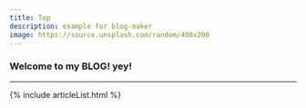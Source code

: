 ```yaml
---
title: Top
description: example for blog-maker
image: https://source.unsplash.com/random/400x200
---
```


### Welcome to my BLOG! yey!

---

{% include articleList.html %}
